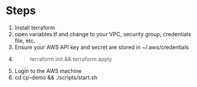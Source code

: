 # Steps

1. Install terraform
2. open variables.tf and change to your VPC, security group, credentials file, etc.
3. Ensure your AWS API key and secret are stored in ~/.aws/credentials
4. > terraform init && terraform apply
5. Login to the AWS machine 
6. cd cp-demo && ./scripts/start.sh

